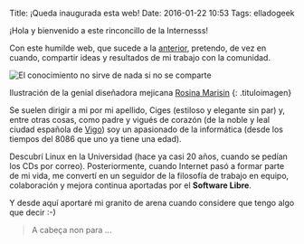 Title:  ¡Queda inaugurada esta web!
Date: 2016-01-22 10:53
Tags: elladogeek

<!-- PELICAN_BEGIN_SUMMARY -->
¡Hola y bienvenido a este rinconcillo de la Internesss!

Con este humilde web, que sucede a la [anterior](http://www.ciges.net), pretendo, de vez en cuando, compartir ideas y resultados de mi trabajo con la comunidad.

![El conocimiento no sirve de nada si no se comparte]({filename}/images/compartir_rossmarisin.jpg)

Ilustración de la genial diseñadora mejicana [Rosina Marisin](http://ross.mx/)
{: .tituloimagen}
<!-- PELICAN_END_SUMMARY -->

Se suelen dirigir a mi por mi apellido, Ciges (estiloso y elegante sin par) y, entre otras cosas, como padre y vigués de corazón (de la noble y leal ciudad española de [Vigo](https://es.wikipedia.org/wiki/Vigo)) soy un apasionado de la informática (desde los tiempos del 8086 que uno ya tiene una edad).

Descubrí Linux en la Universidad (hace ya casi 20 años, cuando se pedían los CDs por correo). Posteriormente, cuando Internet pasó a formar parte de mi vida, me convertí en un seguidor de la filosofía de trabajo en equipo, colaboración y mejora continua aportadas por el **Software Libre**.

Y desde aquí aportaré mi granito de arena cuando considere que tengo algo que decir :-)


> A cabeça non para ...
